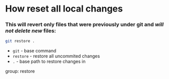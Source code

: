 # How reset all local changes

### This will revert only files that were previously under git and *will not delete new* files:

```bash
git restore .
```

- `git` - base command
- `restore` - restore all uncommited changes
- `.` - base path to restore changes in

group: restore


